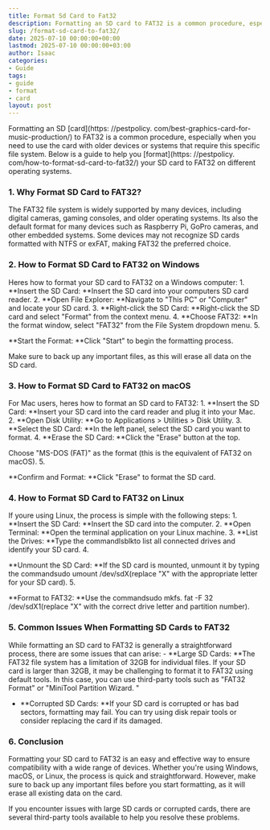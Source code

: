 ```yaml
---
title: Format Sd Card to Fat32
description: Formatting an SD card to FAT32 is a common procedure, especially when you need to use the card with older devices or systems that require this specific file...
slug: /format-sd-card-to-fat32/
date: 2025-07-10 00:00:00+00:00
lastmod: 2025-07-10 00:00:00+03:00
author: Isaac
categories:
- Guide
tags:
- guide
- format
- card
layout: post
---
```


Formatting an SD [card](https: //pestpolicy. com/best-graphics-card-for-music-production/) to FAT32 is a common procedure, especially when you need to use the card with older devices or systems that require this specific file system. Below is a guide to help you [format](https: //pestpolicy. com/how-to-format-sd-card-to-fat32/) your SD card to FAT32 on different operating systems.

###  1. Why Format SD Card to FAT32?

The FAT32 file system is widely supported by many devices, including digital cameras, gaming consoles, and older operating systems. Its also the default format for many devices such as Raspberry Pi, GoPro cameras, and other embedded systems. Some devices may not recognize SD cards formatted with NTFS or exFAT, making FAT32 the preferred choice.

###  2. How to Format SD Card to FAT32 on Windows

Heres how to format your SD card to FAT32 on a Windows computer: 1. **Insert the SD Card: **Insert the SD card into your computers SD card reader. 2. **Open File Explorer: **Navigate to "This PC" or "Computer" and locate your SD card. 3. **Right-click the SD Card: **Right-click the SD card and select "Format" from the context menu. 4. **Choose FAT32: **In the format window, select "FAT32" from the File System dropdown menu. 5.

**Start the Format: **Click "Start" to begin the formatting process.

Make sure to back up any important files, as this will erase all data on the SD card.

###  3. How to Format SD Card to FAT32 on macOS

For Mac users, heres how to format an SD card to FAT32: 1. **Insert the SD Card: **Insert your SD card into the card reader and plug it into your Mac. 2. **Open Disk Utility: **Go to Applications > Utilities > Disk Utility. 3. **Select the SD Card: **In the left panel, select the SD card you want to format. 4. **Erase the SD Card: **Click the "Erase" button at the top.

Choose "MS-DOS (FAT)" as the format (this is the equivalent of FAT32 on macOS). 5.

**Confirm and Format: **Click "Erase" to format the SD card.

###  4. How to Format SD Card to FAT32 on Linux

If youre using Linux, the process is simple with the following steps: 1. **Insert the SD Card: **Insert the SD card into the computer. 2. **Open Terminal: **Open the terminal application on your Linux machine. 3. **List the Drives: **Type the commandlsblkto list all connected drives and identify your SD card. 4.

**Unmount the SD Card: **If the SD card is mounted, unmount it by typing the commandsudo umount /dev/sdX(replace "X" with the appropriate letter for your SD card). 5.

**Format to FAT32: **Use the commandsudo mkfs. fat -F 32 /dev/sdX1(replace "X" with the correct drive letter and partition number).

###  5. Common Issues When Formatting SD Cards to FAT32

While formatting an SD card to FAT32 is generally a straightforward process, there are some issues that can arise: - **Large SD Cards: **The FAT32 file system has a limitation of 32GB for individual files. If your SD card is larger than 32GB, it may be challenging to format it to FAT32 using default tools. In this case, you can use third-party tools such as "FAT32 Format" or "MiniTool Partition Wizard. "

- **Corrupted SD Cards: **If your SD card is corrupted or has bad sectors, formatting may fail. You can try using disk repair tools or consider replacing the card if its damaged.

###  6. Conclusion

Formatting your SD card to FAT32 is an easy and effective way to ensure compatibility with a wide range of devices. Whether you're using Windows, macOS, or Linux, the process is quick and straightforward. However, make sure to back up any important files before you start formatting, as it will erase all existing data on the card.

If you encounter issues with large SD cards or corrupted cards, there are several third-party tools available to help you resolve these problems.
